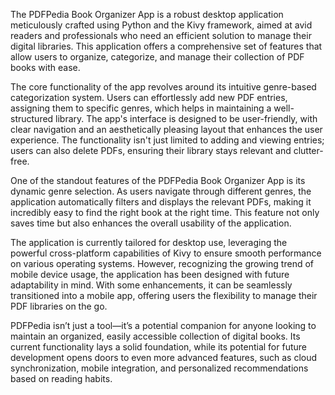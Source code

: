 The PDFPedia Book Organizer App is a robust desktop application meticulously crafted using Python and the Kivy framework, aimed at avid readers and professionals 
who need an efficient solution to manage their digital libraries. This application offers a comprehensive set of features that allow users to organize, categorize, 
and manage their collection of PDF books with ease.

The core functionality of the app revolves around its intuitive genre-based categorization system. Users can effortlessly add new PDF entries, assigning them to 
specific genres, which helps in maintaining a well-structured library. The app's interface is designed to be user-friendly, with clear navigation and an aesthetically 
pleasing layout that enhances the user experience. The functionality isn't just limited to adding and viewing entries; users can also delete PDFs, ensuring their library 
stays relevant and clutter-free.

One of the standout features of the PDFPedia Book Organizer App is its dynamic genre selection. As users navigate through different genres, the application 
automatically filters and displays the relevant PDFs, making it incredibly easy to find the right book at the right time. This feature not only saves time but also 
enhances the overall usability of the application.

The application is currently tailored for desktop use, leveraging the powerful cross-platform capabilities of Kivy to ensure smooth performance on various operating 
systems. However, recognizing the growing trend of mobile device usage, the application has been designed with future adaptability in mind. With some enhancements, 
it can be seamlessly transitioned into a mobile app, offering users the flexibility to manage their PDF libraries on the go.

PDFPedia isn’t just a tool—it’s a potential companion for anyone looking to maintain an organized, easily accessible collection of digital books. 
Its current functionality lays a solid foundation, while its potential for future development opens doors to even more advanced features, such as cloud synchronization, 
mobile integration, and personalized recommendations based on reading habits.
